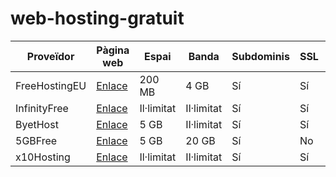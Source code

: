 # web-hosting-gratuit
| Proveïdor       | Pàgina web                              | Espai         | Banda      | Subdominis | SSL | Publicitat | WordPress |
|-----------------|---------------------------------------- |---------------|------------|------------|-----|------------|-----------|
| FreeHostingEU   | [Enlace](https://www.freehostingeu.com/)| 200 MB        | 4 GB       | Sí         | Sí  | No         | Sí        |
| InfinityFree    | [Enlace](https://www.infinityfree.net/) | Il·limitat    | Il·limitat | Sí         | Sí  | No         | Sí        |
| ByetHost        | [Enlace](https://byet.host/)            | 5 GB          | Il·limitat | Sí         | Sí  | No         | Sí        |
| 5GBFree         | [Enlace](https://www.5gbfree.com/)      | 5 GB          | 20 GB      | Sí         | No  | No         | Sí        |
| x10Hosting      | [Enlace](https://x10hosting.com/)       | Il·limitat    | Il·limitat | Sí         | Sí  | No         | Sí        |
